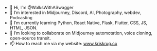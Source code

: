 - 👋 Hi, I’m @WalksWithASwagger
- 👀 I’m interested in Midjourney, Discord, AI, Photography, webdev, Podcasting
- 🌱 I’m currently learning Python, React Native, Flask, Flutter, CSS, JS, HTML, JSON.
- 💞️ I’m looking to collaborate on Midjourney automotation, voice cloning, open-source transit.
- 📫 How to reach me via my website: www.kriskrug.co

<!---
WalksWithASwagger/WalksWithASwagger is a ✨ special ✨ repository because its `README.md` (this file) appears on your GitHub profile.
You can click the Preview link to take a look at your changes.
--->
